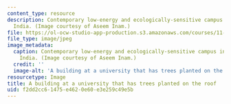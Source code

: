 ```yaml
---
content_type: resource
description: Contemporary low-energy and ecologically-sensitive campus in New Dehli,
  India. (Image courtesy of Aseem Inam.)
file: https://ol-ocw-studio-app-production.s3.amazonaws.com/courses/11-941-learning-by-comparison-first-world-third-world-cities-fall-2008/f2dd2cc61475e4620e60e3e259c49e5b_11-941f08-th.jpg
file_type: image/jpeg
image_metadata:
  caption: Contemporary low-energy and ecologically-sensitive campus in New Dehli,
    India. (Image courtesy of Aseem Inam.)
  credit: ''
  image-alt: 'A building at a university that has trees planted on the roof. '
resourcetype: Image
title: A building at a university that has trees planted on the roof
uid: f2dd2cc6-1475-e462-0e60-e3e259c49e5b
---
```

